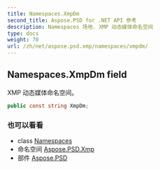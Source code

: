 ```yaml
---
title: Namespaces.XmpDm
second_title: Aspose.PSD for .NET API 参考
description: Namespaces 场地. XMP 动态媒体命名空间
type: docs
weight: 70
url: /zh/net/aspose.psd.xmp/namespaces/xmpdm/
---
```

## Namespaces.XmpDm field

XMP 动态媒体命名空间。

```csharp
public const string XmpDm;
```

### 也可以看看

* class [Namespaces](../)
* 命名空间 [Aspose.PSD.Xmp](../../namespaces/)
* 部件 [Aspose.PSD](../../../)


